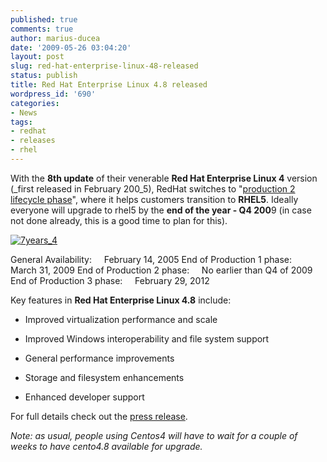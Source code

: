 ```yaml
---
published: true
comments: true
author: marius-ducea
date: '2009-05-26 03:04:20'
layout: post
slug: red-hat-enterprise-linux-48-released
status: publish
title: Red Hat Enterprise Linux 4.8 released
wordpress_id: '690'
categories:
- News
tags:
- redhat
- releases
- rhel
---
```


With the **8th update** of their venerable **Red Hat Enterprise Linux 4** version (_first released in February 200_5), RedHat switches to "[production 2 lifecycle phase](http://press.redhat.com/2008/07/23/support-for-red-hat-enterprise-linux-improved-through-enhanced-product-life-cycle/)", where it helps customers transition to **RHEL5**. Ideally everyone will upgrade to rhel5 by the **end of the year - Q4 200**9 (in case not done already, this is a good time to plan for this).

[![7years_4](http://linuxsysadminblog.com/images/2009/05/7years_4.png)](http://www.redhat.com/security/updates/errata/)

General Availability:     February 14, 2005
End of Production 1 phase:     March 31, 2009
End of Production 2 phase:     No earlier than Q4 of 2009
End of Production 3 phase:     February 29, 2012

Key features in **Red Hat Enterprise Linux 4.8** include:



	
  * Improved virtualization performance and scale

	
  * Improved Windows interoperability and file system support

	
  * General performance improvements

	
  * Storage and filesystem enhancements

	
  * Enhanced developer support


For full details check out the [press release](http://press.redhat.com/2009/05/18/red-hat-enterprise-linux-4-8-now-available/).

_Note: as usual, people using Centos4 will have to wait for a couple of weeks to have cento4.8 available for upgrade._
